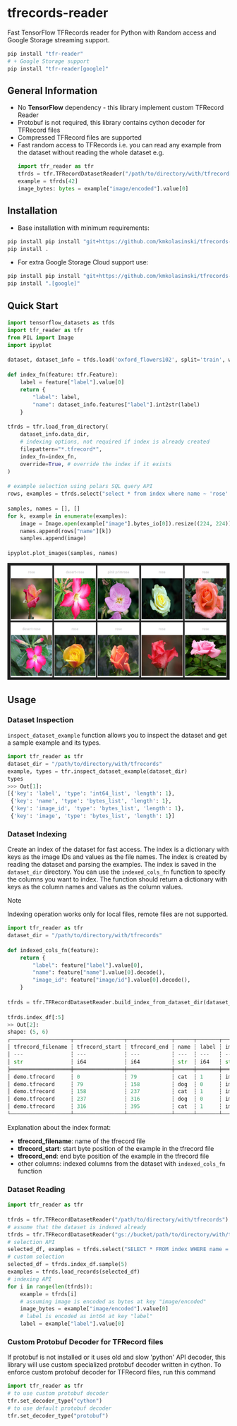 # tfrecords-reader

Fast TensorFlow TFRecords reader for Python with Random access and Google Storage streaming support.

```bash
pip install "tfr-reader"
# + Google Storage support
pip install "tfr-reader[google]"
```

## General Information
* No **TensorFlow** dependency - this library implement custom TFRecord Reader
* Protobuf is not required, this library contains cython decoder for TFRecord files
* Compressed TFRecord files are supported
* Fast random access to TFRecords i.e. you can read any example from the dataset without
  reading the whole dataset e.g.
    ```python
    import tfr_reader as tfr
    tfrds = tfr.TFRecordDatasetReader("/path/to/directory/with/tfrecords")
    example = tfrds[42]
    image_bytes: bytes = example["image/encoded"].value[0]
    ```

## Installation

* Base installation with minimum requirements:
```bash
pip install pip install "git+https://github.com/kmkolasinski/tfrecords-reader.git"
pip install .
```
* For extra Google Storage Cloud support use:
```bash
pip install pip install "git+https://github.com/kmkolasinski/tfrecords-reader.git#egg=[google]"
pip install ".[google]"
```

## Quick Start

```python
import tensorflow_datasets as tfds
import tfr_reader as tfr
from PIL import Image
import ipyplot

dataset, dataset_info = tfds.load('oxford_flowers102', split='train', with_info=True)

def index_fn(feature: tfr.Feature):
    label = feature["label"].value[0]
    return {
        "label": label,
        "name": dataset_info.features["label"].int2str(label)
    }

tfrds = tfr.load_from_directory(
    dataset_info.data_dir,
    # indexing options, not required if index is already created
    filepattern="*.tfrecord*",
    index_fn=index_fn,
    override=True, # override the index if it exists
)

# example selection using polars SQL query API
rows, examples = tfrds.select("select * from index where name ~ 'rose' limit 10")

samples, names = [], []
for k, example in enumerate(examples):
    image = Image.open(example["image"].bytes_io[0]).resize((224, 224))
    names.append(rows["name"][k])
    samples.append(image)

ipyplot.plot_images(samples, names)
```
![demo](resources/quickstart.png)


## Usage

### Dataset Inspection
`inspect_dataset_example` function allows you to inspect the dataset and get a sample example
and its types.
```python
import tfr_reader as tfr
dataset_dir = "/path/to/directory/with/tfrecords"
example, types = tfr.inspect_dataset_example(dataset_dir)
types
>>> Out[1]:
[{'key': 'label', 'type': 'int64_list', 'length': 1},
 {'key': 'name', 'type': 'bytes_list', 'length': 1},
 {'key': 'image_id', 'type': 'bytes_list', 'length': 1},
 {'key': 'image', 'type': 'bytes_list', 'length': 1}]
```

### Dataset Indexing
Create an index of the dataset for fast access. The index is a dictionary with keys as the
image IDs and values as the file names. The index is created by reading the dataset and
parsing the examples. The index is saved in the `dataset_dir` directory. You can use the
`indexed_cols_fn` function to specify the columns you want to index. The function should return
a dictionary with keys as the column names and values as the column values.

> [!NOTE]
> Indexing operation works only for local files, remote files are not supported.


```python
import tfr_reader as tfr
dataset_dir = "/path/to/directory/with/tfrecords"

def indexed_cols_fn(feature):
    return {
        "label": feature["label"].value[0],
        "name": feature["name"].value[0].decode(),
        "image_id": feature["image/id"].value[0].decode(),
    }

tfrds = tfr.TFRecordDatasetReader.build_index_from_dataset_dir(dataset_dir, indexed_cols_fn)

tfrds.index_df[:5]
>> Out[2]:
shape: (5, 6)
┌───────────────────┬────────────────┬──────────────┬──────┬───────┬────────────┐
│ tfrecord_filename ┆ tfrecord_start ┆ tfrecord_end ┆ name ┆ label ┆ image_id   │
│ ---               ┆ ---            ┆ ---          ┆ ---  ┆ ---   ┆ ---        │
│ str               ┆ i64            ┆ i64          ┆ str  ┆ i64   ┆ str        │
╞═══════════════════╪════════════════╪══════════════╪══════╪═══════╪════════════╡
│ demo.tfrecord     ┆ 0              ┆ 79           ┆ cat  ┆ 1     ┆ image-id-0 │
│ demo.tfrecord     ┆ 79             ┆ 158          ┆ dog  ┆ 0     ┆ image-id-1 │
│ demo.tfrecord     ┆ 158            ┆ 237          ┆ cat  ┆ 1     ┆ image-id-2 │
│ demo.tfrecord     ┆ 237            ┆ 316          ┆ dog  ┆ 0     ┆ image-id-3 │
│ demo.tfrecord     ┆ 316            ┆ 395          ┆ cat  ┆ 1     ┆ image-id-4 │
└───────────────────┴────────────────┴──────────────┴──────┴───────┴────────────┘
```
Explanation about the index format:
* **tfrecord_filename**: name of the tfrecord file
* **tfrecord_start**: start byte position of the example in the tfrecord file
* **tfrecord_end**: end byte position of the example in the tfrecord file
* other columns: indexed columns from the dataset with `indexed_cols_fn` function

### Dataset Reading

```python
import tfr_reader as tfr

tfrds = tfr.TFRecordDatasetReader("/path/to/directory/with/tfrecords")
# assume that the dataset is indexed already
tfrds = tfr.TFRecordDatasetReader("gs://bucket/path/to/directory/with/tfrecords")
# selection API
selected_df, examples = tfrds.select("SELECT * FROM index WHERE name = 'cat' LIMIT 20")
# custom selection
selected_df = tfrds.index_df.sample(5)
examples = tfrds.load_records(selected_df)
# indexing API
for i in range(len(tfrds)):
    example = tfrds[i]
    # assuming image is encoded as bytes at key "image/encoded"
    image_bytes = example["image/encoded"].value[0]
    # label is encoded as int64 at key "label"
    label = example["label"].value[0]
```


### Custom Protobuf Decoder for TFRecord files

If protobuf is not installed or it uses old and slow 'python' API
decoder, this library will use custom specialized protobuf decoder written in cython.
To enforce custom protobuf decoder for TFRecord files, run this command
```python
import tfr_reader as tfr
# to use custom protobuf decoder
tfr.set_decoder_type("cython")
# to use default protobuf decoder
tfr.set_decoder_type("protobuf")
```
